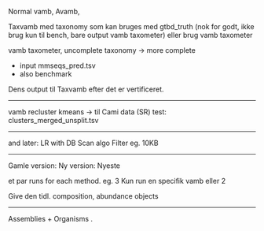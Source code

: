 
Normal vamb, Avamb, 

Taxvamb med taxonomy som kan bruges med gtbd_truth (nok for godt, ikke brug kun til bench, bare output vamb taxometer) eller brug vamb taxometer 

vamb taxometer, uncomplete taxonomy -> more complete 
- input mmseqs_pred.tsv
- also benchmark

Dens output til Taxvamb efter det er vertificeret.

---

vamb recluster
kmeans -> til Cami data (SR)
test:
  clusters_merged_unsplit.tsv


---
and 
later: LR with DB Scan algo
Filter eg. 10KB 


----
Gamle version: 
Ny version: Nyeste

et par runs for each method. eg. 3
Kun run en specifik vamb eller 2 

Give den tidl. composition, abundance objects

---
Assemblies + Organisms .


